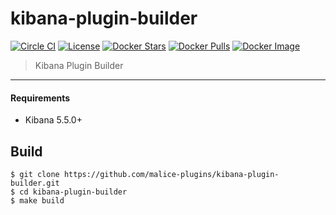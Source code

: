 kibana-plugin-builder
=====================

[![Circle CI](https://circleci.com/gh/malice-plugins/kibana-plugin-builder.png?style=shield)](https://circleci.com/gh/malice-plugins/kibana-plugin-builder) [![License](http://img.shields.io/:license-mit-blue.svg)](http://doge.mit-license.org) [![Docker Stars](https://img.shields.io/docker/stars/malice/kibana-plugin-builder.svg)](https://store.docker.com/community/images/malice/kibana-plugin-builder) [![Docker Pulls](https://img.shields.io/docker/pulls/malice/kibana-plugin-builder.svg)](https://store.docker.com/community/images/malice/kibana-plugin-builder) [![Docker Image](https://img.shields.io/badge/docker%20image-714MB-blue.svg)](https://store.docker.com/community/images/malice/kibana-plugin-builder)

> Kibana Plugin Builder

---

#### Requirements

-	Kibana 5.5.0+


Build
-----

```
$ git clone https://github.com/malice-plugins/kibana-plugin-builder.git
$ cd kibana-plugin-builder
$ make build
```
